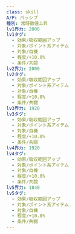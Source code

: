 ```yaml
---
class: skill
A/P: パッシブ
種別: 常時数値上昇
lv1界力: 2000
lv1タグ:
  - 効果/吸収範囲アップ
  - 対象/ポイント系アイテム
  - 対象/自機
  - 程度/+10.0%
  - 条件/共闘
lv2界力: 2000
lv2タグ:
  - 効果/吸収範囲アップ
  - 対象/ポイント系アイテム
  - 対象/自機
  - 程度/+10.0%
  - 条件/共闘
lv3界力: 1920
lv3タグ:
  - 効果/吸収範囲アップ
  - 対象/ポイント系アイテム
  - 対象/自機
  - 程度/+10.0%
  - 条件/共闘
lv4界力: 1920
lv4タグ:
  - 効果/吸収範囲アップ
  - 対象/ポイント系アイテム
  - 対象/自機
  - 程度/+10.0%
  - 条件/共闘
lv5界力: 1840
lv5タグ:
  - 効果/吸収範囲アップ
  - 対象/ポイント系アイテム
  - 対象/自機
  - 程度/+10.0%
  - 条件/共闘
---
```

